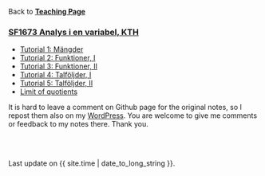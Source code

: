 Back to [**Teaching Page**](https://wanminliu.github.io/KTH/)

### [SF1673 Analys i en variabel, KTH](https://www.kth.se/student/kurser/kurs/SF1673?l=sv)


*  [Tutorial 1: Mängder](https://wanminliu.github.io/KTH/SF1673/SF1673E1.html)
*  [Tutorial 2: Funktioner, I](https://wanminliu.github.io/KTH/SF1673/SF1673E2.html)
*  [Tutorial 3: Funktioner, II](https://wanminliu.github.io/KTH/SF1673/SF1673E3.html)
*  [Tutorial 4: Talföljder, I](https://wanminliu.github.io/KTH/SF1673/SF1673E4.html)
*  [Tutorial 5: Talföljder, II](https://wanminliu.github.io/KTH/SF1673/SF1673E5.html)
*  [Limit of quotients](https://wanminliu.github.io/KTH/SF1673/LimitofQuotients.html)

It is hard to leave a comment on Github page for the original notes, so I repost them also on my [WordPress](https://wanminliu.wordpress.com/2024/09/13/tutorial-notes-on-analysis-sf1673-kth-ht24/). You are welcome to give me comments or feedback to my notes there. Thank you.

<br/><br/>
<p>Last update on {{ site.time | date_to_long_string }}.</p>
